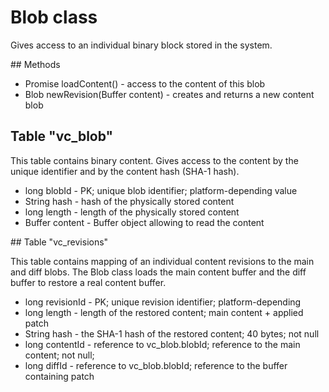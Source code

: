 # Blob class

Gives access to an individual binary block stored in the system.

## Methods 

* Promise<Buffer> loadContent()    - access to the content of this blob
* Blob newRevision(Buffer content) - creates and returns a new content blob

## Table "vc_blob"

This table contains binary content. Gives access to the content by the unique
identifier and by the content hash (SHA-1 hash).

* long blobId     - PK; unique blob identifier; platform-depending value
* String hash     - hash of the physically stored content
* long length     - length of the physically stored content
* Buffer content  - Buffer object allowing to read the content
    
## Table "vc_revisions"
 
This table contains mapping of an individual content revisions to the main and
diff blobs. The Blob class loads the main content buffer and the diff buffer to
restore a real content buffer. 

* long revisionId - PK; unique revision identifier; platform-depending  
* long length     - length of the restored content; main content + applied patch
* String hash     - the SHA-1 hash of the restored content; 40 bytes; not null
* long contentId  - reference to vc_blob.blobId; reference to the main content;
                    not null;   
* long diffId     - reference to vc_blob.blobId; reference to the buffer
                    containing patch

